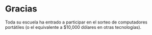 

# Gracias

Toda su escuela ha entrado a participar en el sorteo de computadores portátiles (o el equivalente a $10,000 dólares en otras tecnologías).